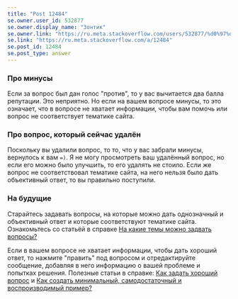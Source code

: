 ```yaml
---
title: "Post 12484"
se.owner.user_id: 532877
se.owner.display_name: "Зонтик"
se.owner.link: "https://ru.meta.stackoverflow.com/users/532877/%d0%97%d0%be%d0%bd%d1%82%d0%b8%d0%ba"
se.link: "https://ru.meta.stackoverflow.com/a/12484"
se.post_id: 12484
se.post_type: answer
---
```

<h3>Про минусы</h3>
<p>Если за вопрос был дан голос &quot;против&quot;, то у вас вычитается два балла репутации. Это неприятно. Но если на вашем вопросе минусы, то это означает, что в вопросе не хватает информации, чтобы вам помочь или вопрос не соответствует тематике сайта.</p>
<h3>Про вопрос, который сейчас удалён</h3>
<p>Поскольку вы удалили вопрос, то то, что у вас забрали минусы, вернулось к вам <code>=)</code>. Я не могу просмотреть ваш удалённый вопрос, но если его можно было улучшить, то его удалять не стоило. Если же вопрос не соответствовал тематике сайта, на него нельзя было дать объективный ответ, то вы правильно поступили.</p>
<h3>На будущие</h3>
<p>Старайтесь задавать вопросы, на которые можно дать однозначный и объективный ответ и которые соответствуют тематике сайта. Ознакомьтесь со статьёй в справке <a href="https://ru.stackoverflow.com/help/on-topic">На какие темы можно задвать вопросы?</a></p>
<p>Если в вашем вопросе не хватает информации, чтобы дать хороший ответ, то нажмите &quot;править&quot; под вопросом и отредактируйте сообщение, добавляя в него информацию о вашей проблеме и попытках решения. Полезные статьи в справке: <a href="https://ru.stackoverflow.com/help/how-to-ask">Как задать хороший вопрос</a> и <a href="https://ru.stackoverflow.com/help/minimal-reproducible-example">Как создать минимальный, самодостаточный и воспроизводимый пример?</a></p>
